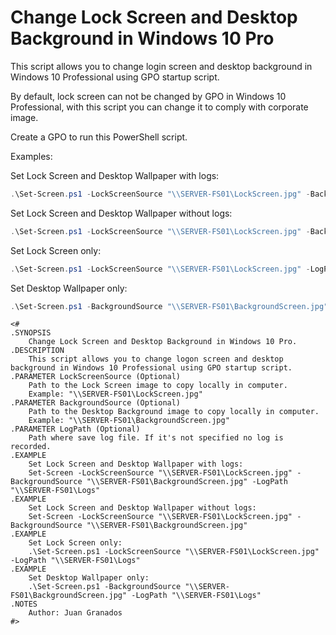 # **Change Lock Screen and Desktop Background in Windows 10 Pro**

This script allows you to change login screen and desktop background in Windows 10 Professional using GPO startup script.

By default, lock screen can not be changed by GPO in Windows 10  Professional, with this script you can change it to comply with  corporate image.

Create a GPO to run this PowerShell script.

Examples:

Set Lock Screen and Desktop Wallpaper with logs:

```powershell
.\Set-Screen.ps1 -LockScreenSource "\\SERVER-FS01\LockScreen.jpg" -BackgroundSource "\\SERVER-FS01\BackgroundScreen.jpg" -LogPath "\\SERVER-FS01\Logs"
```

Set Lock Screen and Desktop Wallpaper without logs:

```powershell
.\Set-Screen.ps1 -LockScreenSource "\\SERVER-FS01\LockScreen.jpg" -BackgroundSource "\\SERVER-FS01\BackgroundScreen.jpg"
```

Set Lock Screen only:

```powershell
.\Set-Screen.ps1 -LockScreenSource "\\SERVER-FS01\LockScreen.jpg" -LogPath "\\SERVER-FS01\Logs"
```

Set Desktop Wallpaper only:

```powershell
.\Set-Screen.ps1 -BackgroundSource "\\SERVER-FS01\BackgroundScreen.jpg" -LogPath "\\SERVER-FS01\Logs"
```

 

```
<# 
.SYNOPSIS 
    Change Lock Screen and Desktop Background in Windows 10 Pro. 
.DESCRIPTION 
    This script allows you to change logon screen and desktop background in Windows 10 Professional using GPO startup script. 
.PARAMETER LockScreenSource (Optional) 
    Path to the Lock Screen image to copy locally in computer. 
    Example: "\\SERVER-FS01\LockScreen.jpg" 
.PARAMETER BackgroundSource (Optional) 
    Path to the Desktop Background image to copy locally in computer. 
    Example: "\\SERVER-FS01\BackgroundScreen.jpg" 
.PARAMETER LogPath (Optional) 
    Path where save log file. If it's not specified no log is recorded. 
.EXAMPLE 
    Set Lock Screen and Desktop Wallpaper with logs: 
    Set-Screen -LockScreenSource "\\SERVER-FS01\LockScreen.jpg" -BackgroundSource "\\SERVER-FS01\BackgroundScreen.jpg" -LogPath "\\SERVER-FS01\Logs" 
.EXAMPLE 
    Set Lock Screen and Desktop Wallpaper without logs: 
    Set-Screen -LockScreenSource "\\SERVER-FS01\LockScreen.jpg" -BackgroundSource "\\SERVER-FS01\BackgroundScreen.jpg" 
.EXAMPLE 
    Set Lock Screen only: 
    .\Set-Screen.ps1 -LockScreenSource "\\SERVER-FS01\LockScreen.jpg" -LogPath "\\SERVER-FS01\Logs" 
.EXAMPLE 
    Set Desktop Wallpaper only: 
    .\Set-Screen.ps1 -BackgroundSource "\\SERVER-FS01\BackgroundScreen.jpg" -LogPath "\\SERVER-FS01\Logs" 
.NOTES  
    Author: Juan Granados  
#>
```

 